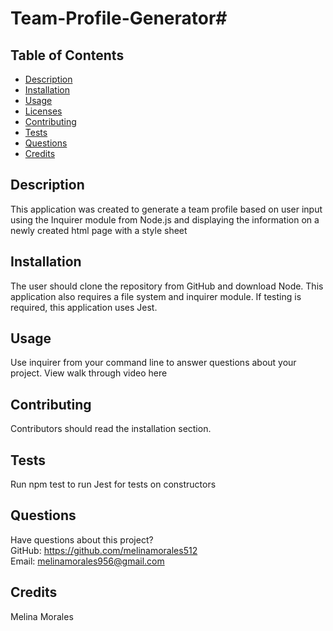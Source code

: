 # Team-Profile-Generator# 

  
    
## Table of Contents
* [Description](#description)
* [Installation](#installation)
* [Usage](#usage)
* [Licenses](#licenses)
* [Contributing](#contributing)
* [Tests](#tests)
* [Questions](#questions)
* [Credits](#credits)
## Description
This application was created to generate a team profile based on user input using the Inquirer module from Node.js and displaying the information on a newly created html page with a style sheet
## Installation
The user should clone the repository from GitHub and download Node. This application also requires a file system and inquirer module. If testing is required, this application uses Jest.
## Usage
Use inquirer from your command line to answer questions about your project. View walk through video here

## Contributing
Contributors should read the installation section.
## Tests
Run npm test to run Jest for tests on constructors
## Questions
Have questions about this project?  
GitHub: https://github.com/melinamorales512  
Email: melinamorales956@gmail.com
## Credits
Melina Morales